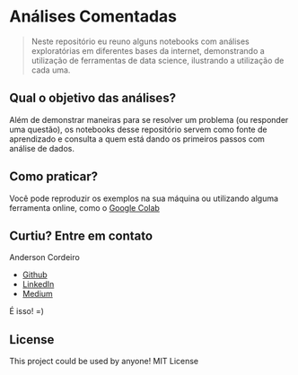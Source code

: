 # Análises Comentadas

> Neste repositório eu reuno alguns notebooks com análises exploratórias em diferentes bases da internet, demonstrando a utilização de ferramentas de data science, ilustrando a utilização de cada uma. 


## Qual o objetivo das análises?

Além de demonstrar maneiras para se resolver um problema (ou responder uma questão), os notebooks desse repositório servem como fonte de aprendizado e consulta a quem está dando os primeiros passos com análise de dados.


## Como praticar?

Você pode reproduzir os exemplos na sua máquina ou utilizando alguma ferramenta online, como o [Google Colab](https://colab.research.google.com/) 



## Curtiu? Entre em contato

Anderson Cordeiro
* [Github](https://github.com/andersoncordeiro)
* [LinkedIn](https://www.linkedin.com/in/anderson-cordeiro-26986430/)
* [Medium](https://medium.com/@andcordeiro)



É isso! =)

## License
This project could be used by anyone! MIT License
